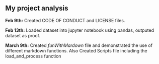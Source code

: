 ## My project analysis


**Feb 9th:** Created CODE OF CONDUCT and LICENSE files.

**Feb 13th:** Loaded dataset into jupyter notebook using pandas, outputed dataset as proof. 

**March 9th:** Created *funWithMardown* file and demonstrated the use of different markdown functions. 
               Also Created Scripts file including the load_and_process function
